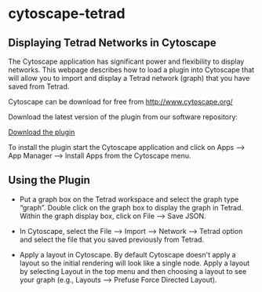 # cytoscape-tetrad

## Displaying Tetrad Networks in Cytoscape

The Cytoscape application has significant power and flexibility to display networks. This webpage describes how to load a plugin into Cytoscape that will allow you to import and display a Tetrad network (graph) that you have saved from Tetrad. 

Cytoscape can be download for free from http://www.cytoscape.org/ 

Download the latest version of the plugin from our software repository:

[Download the plugin](https://cloud.ccd.pitt.edu/nexus/content/repositories/releases/edu/pitt/dbmi/ccd/cytoscape/tetrad/cytoscape-tetrad-app/1.3/cytoscape-tetrad-app-1.3.jar)

To install the plugin start the Cytoscape application and click on Apps --> App Manager --> Install Apps from the Cytoscape menu. 

## Using the Plugin 

- Put a graph box on the Tetrad workspace and select the graph type “graph”. Double click on the graph box to display the graph in Tetrad. Within the graph display box, click on File --> Save JSON. 

- In Cytoscape, select the File --> Import --> Network --> Tetrad option and select the file that you saved previously from Tetrad. 

- Apply a layout in Cytoscape. By default Cytoscape doesn't apply a layout so the initial rendering will look like a single node. Apply a layout by selecting Layout in the top menu and then choosing a layout to see your graph (e.g., Layouts --> Prefuse Force Directed Layout). 